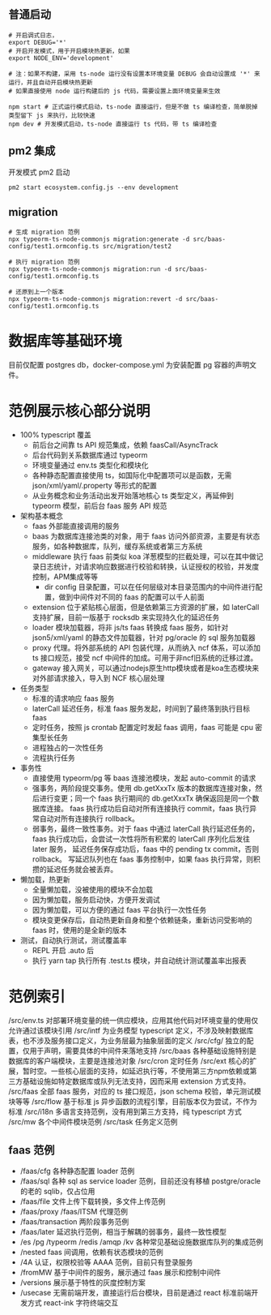 ## 普通启动

```shell
# 开启调式日志，
export DEBUG='*'
# 开启开发模式，用于开启模块热更新，如果
export NODE_ENV='development'

# 注：如果不构建，采用 ts-node 运行没有设置本环境变量 DEBUG 会自动设置成 '*' 来运行，并且自动开启模块热更新
# 如果直接使用 node 运行构建后的 js 代码，需要设置上面环境变量来生效

npm start # 正式运行模式启动，ts-node 直接运行，但是不做 ts 编译检查，简单脱掉类型留下 js 来执行，比较快速
npm dev # 开发模式启动，ts-node 直接运行 ts 代码，带 ts 编译检查
```

## pm2 集成

开发模式 pm2 启动 

```shell
pm2 start ecosystem.config.js --env development
```

## migration

```
# 生成 migration 范例
npx typeorm-ts-node-commonjs migration:generate -d src/baas-config/test1.ormconfig.ts src/migration/test2

# 执行 migration 范例
npx typeorm-ts-node-commonjs migration:run -d src/baas-config/test1.ormconfig.ts

# 还原到上一个版本
npx typeorm-ts-node-commonjs migration:revert -d src/baas-config/test1.ormconfig.ts
```

数据库等基础环境
================

目前仅配置 postgres db，docker-compose.yml 为安装配置 pg 容器的声明文件。

范例展示核心部分说明
=================

* 100% typescript 覆盖
  - 前后台之间靠 ts API 规范集成，依赖 faasCall/AsyncTrack
  - 后台代码到关系数据库通过 typeorm
  - 环境变量通过 env.ts 类型化和模块化
  - 各种静态配置直接使用 ts，如国际化中配置项可以是函数，无需 json/xml/yaml/.property 等形式的配置
  - 从业务概念和业务活动出发开始落地核心 ts 类型定义，再延伸到 typeorm 模型，前后台 faas 服务 API 规范
* 架构基本概念
  - faas 外部能直接调用的服务
  - baas 为数据库连接池类的对象，用于 faas 访问外部资源，主要是有状态服务，如各种数据库，队列，缓存系统或者第三方系统
  - middleware 执行 faas 前类似 koa 洋葱模型的拦截处理，可以在其中做记录日志统计，对请求响应数据进行校验和转换，认证授权的校验，并发度控制，APM集成等等
    - dir config 目录配置，可以在任何层级对本目录范围内的中间件进行配置，做到中间件对不同的 faas 的配置可以千人前面
  - extension 位于紧贴核心层面，但是依赖第三方资源的扩展，如 laterCall 支持扩展，目前一版基于 rocksdb 来实现持久化的延迟任务
  - loader 模块加载器，将非 js/ts faas 转换成 faas 服务，如针对 json5/xml/yaml 的静态文件加载器，针对 pg/oracle 的 sql 服务加载器
  - proxy 代理。将外部系统的 API 包装代理，从而纳入 ncf 体系，可以添加 ts 接口规范，接受 ncf 中间件的加成。可用于非ncf旧系统的迁移过渡。
  - gateway 接入网关，可以通过nodejs原生http模块或者是koa生态模块来对外部请求接入，导入到 NCF 核心层处理
* 任务类型
  - 标准的请求响应 faas 服务
  - laterCall 延迟任务，标准 faas 服务发起，时间到了最终落到执行目标 faas
  - 定时任务，按照 js crontab 配置定时发起 faas 调用，faas 可能是 cpu 密集型长任务
  - 进程独占的一次性任务
  - 流程执行任务
* 事务性
  - 直接使用 typeorm/pg 等 baas 连接池模块，发起 auto-commit 的请求
  - 强事务，两阶段提交事务。使用 db.getXxxTx 版本的数据库连接对象，然后进行变更；同一个 faas 执行期间的 db.getXxxTx 确保返回是同一个数据库连接。
    faas 执行成功后自动对所有连接执行 commit，faas 执行异常自动对所有连接执行 rollback。
  - 弱事务，最终一致性事务。对于 faas 中通过 laterCall 执行延迟任务的，faas 执行成功后，会尝试一次性将所有积累的 laterCall 序列化后发往 later 服务，
    延迟任务保存成功后，faas 中的 pending tx commit，否则 rollback。
    写延迟队列也在 faas 事务控制中，如果 faas 执行异常，则积攒的延迟任务就会被丢弃。
* 懒加载，热更新
  - 全量懒加载，没被使用的模块不会加载
  - 因为懒加载，服务启动快，方便开发调试
  - 因为懒加载，可以方便的通过 faas 平台执行一次性任务
  - 模块变更保存后，自动热更新自身和整个依赖链条，重新访问受影响的 faas 时，使用的是全新的版本
* 测试，自动执行测试，测试覆盖率
  - REPL 开启 .auto 后
  - 执行 yarn tap 执行所有 .test.ts 模块，并自动统计测试覆盖率出报表


范例索引
=========

/src/env.ts 对部署环境变量的统一供应模块，应用其他代码对环境变量的使用仅允许通过该模块引用
/src/intf 为业务模型 typescript 定义，不涉及映射数据库表，也不涉及服务接口定义，为业务层最为抽象层面的定义
/src/cfg/ 独立的配置，仅用于声明，需要具体的中间件来落地支持
/src/baas 各种基础设施特别是数据库的客户端模块，主要是连接池对象
/src/cron 定时任务
/src/ext 核心的扩展，暂时空。一些核心层面的支持，如延迟执行等，不使用第三方npm依赖或第三方基础设施如特定数据库或队列无法支持，因而采用 extension 方式支持。
/src/faas 全部 faas 服务，对应的 ts 接口规范，json schema 校验，单元测试模块等等
/src/flow 基于标准 js 异步函数的流程引擎，目前版本仅为尝试，不作为标准
/src/i18n 多语言支持范例，没有用到第三方支持，纯 typescript 方式
/src/mw 各个中间件模块范例
/src/task 任务定义范例


## faas 范例

* /faas/cfg 各种静态配置 loader 范例
* /faas/sql 各种 sql as service loader 范例，目前还没有移植 postgre/oracle 的老的 sqlib，仅占位用
* /faas/file 文件上传下载转换，多文件上传范例
* /faas/proxy /faas/ITSM 代理范例
* /faas/transaction 两阶段事务范例
* /faas/later 延迟执行范例，相当于解耦的弱事务，最终一致性模型
* /es /pg /typeorm /redis /amqp /kv 各种常见基础设施数据库队列的集成范例
* /nested faas 间调用，依赖有状态模块的范例
* /4A 认证，权限校验等 AAAA 范例，目前只有登录服务
* /fromMW 基于中间件的服务，展示通过 faas 展示和控制中间件
* /versions 展示基于特性的灰度控制方案
* /usecase 无需前端开发，直接运行后台模块，目前是通过 react 标准前端开发方式 react-ink 字符终端交互
